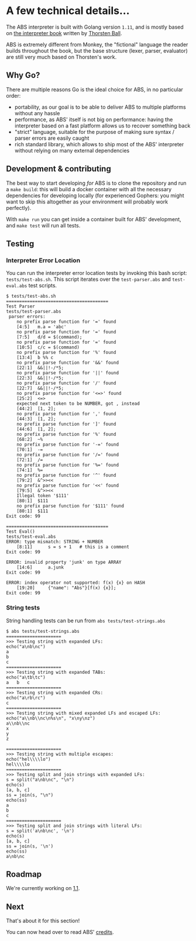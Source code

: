 # A few technical details...

The ABS interpreter is built with Golang version `1.11`, and is mostly based on [the interpreter book](https://interpreterbook.com/) written by [Thorsten Ball](https://twitter.com/thorstenball).

ABS is extremely different from Monkey, the "fictional" language the reader builds throughout the book, but the base structure (lexer, parser, evaluator) are still very much based on Thorsten's work.

## Why Go?

There are multiple reasons Go is the ideal choice for ABS, in no
particular order:

* portability, as our goal is to be able to deliver ABS to
multiple platforms without any hassle
* performance, as ABS' itself is not big on performance: having the
interpreter based on a fast platform allows us to recover
something back
* "strict" language, suitable for the purpose of making sure
syntax / parser errors are easily caught
* rich standard library, which allows to ship most of the ABS'
interpreter without relying on many external dependencies

## Development & contributing

The best way to start developing *for* ABS is to clone the repository
and run a `make build`: this will build a docker container with all
the necessary dependencies for developing locally (for experienced
Gophers: you might want to skip this altogether as your environment
will probably work perfectly).

With `make run` you can get inside a container built for ABS'
development, and `make test` will run all tests.

## Testing
### Interpreter Error Location
You can run the interpreter error location tests by invoking this bash script: `tests/test-abs.sh`. This script iterates over the `test-parser.abs` and `test-eval.abs` test scripts.
```
$ tests/test-abs.sh
=======================================
Test Parser
tests/test-parser.abs
 parser errors:
	no prefix parse function for '=' found
	[4:5]	m.a = 'abc'
	no prefix parse function for '=' found
	[7:5]	d/d = $(command);
	no prefix parse function for '=' found
	[10:5]	c/c = $(command)
	no prefix parse function for '%' found
	[13:4]	b %% c
	no prefix parse function for '&&' found
	[22:1]	&&||!-/*5;
	no prefix parse function for '||' found
	[22:3]	&&||!-/*5;
	no prefix parse function for '/' found
	[22:7]	&&||!-/*5;
	no prefix parse function for '<=>' found
	[25:2]	<=>
	expected next token to be NUMBER, got , instead
	[44:2]	[1, 2];
	no prefix parse function for ',' found
	[44:3]	[1, 2];
	no prefix parse function for ']' found
	[44:6]	[1, 2];
	no prefix parse function for '%' found
	[68:2]	~%
	no prefix parse function for '-=' found
	[70:1]	-=
	no prefix parse function for '/=' found
	[72:1]	/=
	no prefix parse function for '%=' found
	[74:1]	%=
	no prefix parse function for '^' found
	[79:2]	&^>><<
	no prefix parse function for '<<' found
	[79:5]	&^>><<
	Illegal token '$111'
	[80:1]	$111
	no prefix parse function for '$111' found
	[80:1]	$111
Exit code: 99

=======================================
Test Eval()
tests/test-eval.abs
ERROR: type mismatch: STRING + NUMBER
	[8:11]	    s = s + 1   # this is a comment
Exit code: 99

ERROR: invalid property 'junk' on type ARRAY
	[14:6]	    a.junk
Exit code: 99

ERROR: index operator not supported: f(x) {x} on HASH
	[19:20]	    {"name": "Abs"}[f(x) {x}];  
Exit code: 99
```
### String tests
String handling tests can be run from `abs tests/test-strings.abs`
```
$ abs tests/test-strings.abs
=====================
>>> Testing string with expanded LFs:
echo("a\nb\nc")
a
b
c
=====================
>>> Testing string with expanded TABs:
echo("a\tb\tc")
a	b	c
=====================
>>> Testing string with expanded CRs:
echo("a\rb\rc")
c
=====================
>>> Testing string with mixed expanded LFs and escaped LFs:
echo("a\\nb\\nc\n%s\n", "x\ny\nz")
a\\nb\\nc
x
y
z

=====================
>>> Testing string with multiple escapes:
echo("hel\\\\lo")
hel\\\\lo
=====================
>>> Testing split and join strings with expanded LFs:
s = split("a\nb\nc", "\n")
echo(s)
[a, b, c]
ss = join(s, "\n")
echo(ss)
a
b
c
=====================
>>> Testing split and join strings with literal LFs:
s = split('a\nb\nc', '\n')
echo(s)
[a, b, c]
ss = join(s, '\n')
echo(ss)
a\nb\nc
```

## Roadmap

We're currently working on [1.1](https://github.com/abs-lang/abs/milestone/6).

## Next

That's about it for this section!

You can now head over to read ABS' [credits](/misc/credits).